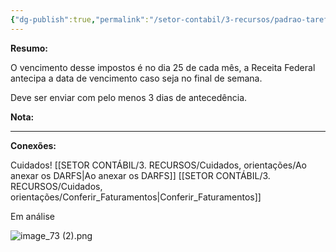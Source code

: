 ```yaml
---
{"dg-publish":true,"permalink":"/setor-contabil/3-recursos/padrao-tarefas/guia-pis-cofins-nao-cumulativo/","dgPassFrontmatter":true,"created":"2025-07-01T11:50:12.273-03:00","updated":"2025-07-17T14:07:35.755-03:00"}
---
```


**Resumo:** 


O vencimento desse impostos é no dia 25 de cada mês, a Receita Federal antecipa  a data de vencimento caso seja no final de semana.

Deve ser enviar com pelo menos 3 dias de antecedência.


**Nota:**


---

**Conexões:**

Cuidados!
[[SETOR CONTÁBIL/3. RECURSOS/Cuidados, orientações/Ao anexar os DARFS\|Ao anexar os DARFS]]
[[SETOR CONTÁBIL/3. RECURSOS/Cuidados, orientações/Conferir_Faturamentos\|Conferir_Faturamentos]]











Em análise

![image_73 (2).png](/img/user/4%20ARQUIVOS/image_73%20(2).png)